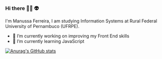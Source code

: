 ### Hi there :woman_technologist: :alien: 

I'm Manussa Ferreira, I am studying Information Systems at Rural Federal University of Pernambuco (UFRPE).

- 🔭 I’m currently working on improving my Front End skills
- 🌱 I’m currently learning JavaScript

[![Anurag's GitHub stats](https://github-readme-stats.vercel.app/api?username=manuferreira&count_private=true&show_icons=true&theme=radical)](https://github.com/anuraghazra/github-readme-stats)
